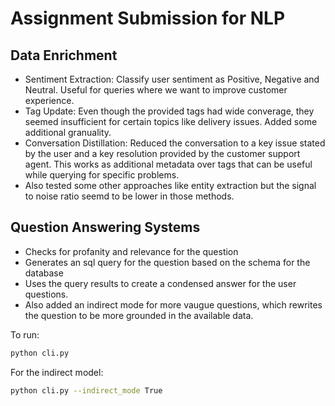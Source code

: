 # Assignment Submission for NLP

## Data Enrichment
* Sentiment Extraction: Classify user sentiment as Positive, Negative and Neutral. Useful for queries where we want to improve customer experience.
* Tag Update: Even though the provided tags had wide converage, they seemed insufficient for certain topics like delivery issues. Added some additional granuality.
* Conversation Distillation: Reduced the conversation to a key issue stated by the user and a key resolution provided by the customer support agent. This works as additional metadata over tags that can be useful while querying for specific problems.
* Also tested some other approaches like entity extraction but the signal to noise ratio seemd to be lower in those methods.


## Question Answering Systems
* Checks for profanity and relevance for the question
* Generates an sql query for the question based on the schema for the database
* Uses the query results to create a condensed answer for the user questions.
* Also added an indirect mode for more vaugue questions, which rewrites the question to be more grounded in the available data.

To run:
```bash
python cli.py
```

For the indirect model:
```bash
python cli.py --indirect_mode True
```